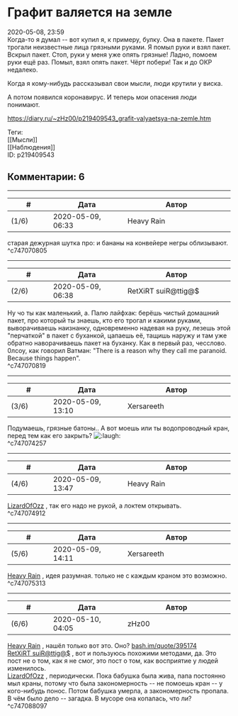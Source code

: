 Графит валяется на земле
========================

  
2020-05-08, 23:59  
 Когда-то я думал -- вот купил я, к примеру, булку. Она в пакете. Пакет трогали неизвестные лица грязными руками. Я помыл руки и взял пакет. Вскрыл пакет. Стоп, руки у меня уже опять грязные! Ладно, помоем руки ещё раз. Помыл, взял опять пакет. Чёрт побери! Так и до ОКР недалеко.   
   
 Когда я кому-нибудь рассказывал свои мысли, люди крутили у виска.   
   
 А потом появился коронавирус. И теперь мои опасения люди понимают.   
  
<https://diary.ru/~zHz00/p219409543_grafit-valyaetsya-na-zemle.htm>  
  
Теги:  
[[Мысли]]  
[[Наблюдения]]  
ID: p219409543  


Комментарии: 6
--------------

  


---



|         #         |              Дата              |                     Автор                     |           ID           |
| --- | --- | --- | --- |
| (1/6) | 2020-05-09, 06:33 | Heavy Rain | c747070805 |

  
 старая дежурная шутка про: и бананы на конвейере негры облизывают.   
 ^c747070805

---



|         #         |              Дата              |                     Автор                     |           ID           |
| --- | --- | --- | --- |
| (2/6) | 2020-05-09, 06:38 | RetXiRT suiR@ttig@$ | c747070819 |

  
  Ну чо ты как маленький, а. Палю лайфхак: берёшь чистый домашний пакет, про который ты знаешь, кто его трогал и какими руками, выворачиваешь наизнанку, одновременно надевая на руку, лезешь этой "перчаткой" в пакет с буханкой, цапаешь её, тащишь наружу и там уже обратно наворачиваешь пакет на буханку. Как в первый раз, чесслово.   
 0лсоу, как говорил Ватман: "There is a reason why they call me paranoid. Because things happen".    
 ^c747070819

---



|         #         |              Дата              |                     Автор                     |           ID           |
| --- | --- | --- | --- |
| (3/6) | 2020-05-09, 13:10 | Xersareeth | c747074257 |

  
 Подумаешь, грязные батоны.. А вот моешь или ты водопроводный кран, перед тем как его закрыть? ![:laugh:](http://static.diary.ru/picture/1126.gif)   
 ^c747074257

---



|         #         |              Дата              |                     Автор                     |           ID           |
| --- | --- | --- | --- |
| (4/6) | 2020-05-09, 13:47 | Heavy Rain | c747074912 |

  
  [LizardOfOzz](http://LizardsBurrow.diary.ru "One more night")  , так его надо не рукой, а локтем открывать.   
 ^c747074912

---



|         #         |              Дата              |                     Автор                     |           ID           |
| --- | --- | --- | --- |
| (5/6) | 2020-05-09, 14:11 | Xersareeth | c747075313 |

  
  [Heavy Rain](http://kogacz.diary.ru "dear j ournal")  , идея разумная. только не с каждым краном это возможно.   
 ^c747075313

---



|         #         |              Дата              |                     Автор                     |           ID           |
| --- | --- | --- | --- |
| (6/6) | 2020-05-10, 04:05 | zHz00 | c747088097 |

  
  [Heavy Rain](http://kogacz.diary.ru "dear j ournal")  , нашёл только вот это. Оно?  [bash.im/quote/395174](https://bash.im/quote/395174)    
  [RetXiRT suiR@ttig@$](http://Hellspawn.diary.ru "Atomicautionuclear")  , вот и пользуюсь похожими методами, да. Это пост не о том, как я не смог, это пост о том, как восприятие у людей изменилось.   
  [LizardOfOzz](http://LizardsBurrow.diary.ru "One more night")  , периодически. Пока бабушка была жива, папа постоянно мыл краны, потому что была закономерность -- не помоешь кран -- у кого-нибудь понос. Потом бабушка умерла, а закономерность пропала. В чём было дело -- загадка. В мусоре она копалась, что ли?   
 ^c747088097